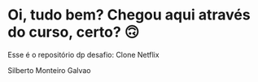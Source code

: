 # Oi, tudo bem? Chegou aqui através do curso, certo? 🙃

Esse é o repositório dp desafio: Clone Netflix

Silberto Monteiro Galvao
